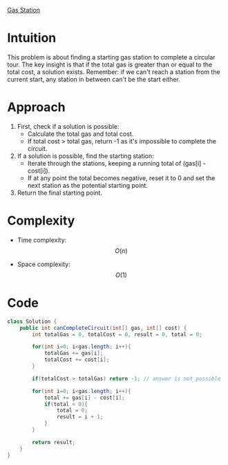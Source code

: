 [Gas Station](https://leetcode.com/problems/gas-station/?envType=study-plan-v2&envId=top-interview-150)


# Intuition
This problem is about finding a starting gas station to complete a circular tour. The key insight is that if the total gas is greater than or equal to the total cost, a solution exists. Remember: if we can't reach a station from the current start, any station in between can't be the start either.

# Approach
1. First, check if a solution is possible:
   - Calculate the total gas and total cost.
   - If total cost > total gas, return -1 as it's impossible to complete the circuit.
2. If a solution is possible, find the starting station:
   - Iterate through the stations, keeping a running total of (gas[i] - cost[i]).
   - If at any point the total becomes negative, reset it to 0 and set the next station as the potential starting point.
3. Return the final starting point.

# Complexity
- Time complexity: $$O(n)$$
* Space complexity: $$O(1)$$

# Code
```java
class Solution {
    public int canCompleteCircuit(int[] gas, int[] cost) {
        int totalGas = 0, totalCost = 0, result = 0, total = 0;

        for(int i=0; i<gas.length; i++){
            totalGas += gas[i];
            totalCost += cost[i];
        }

        if(totalCost > totalGas) return -1; // answer is not possible

        for(int i=0; i<gas.length; i++){
            total += gas[i] - cost[i];
            if(total < 0){
                total = 0;
                result = i + 1;
            }
        }

        return result;
    }
}
```